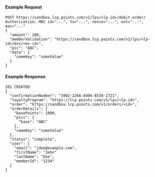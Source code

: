 #### Example Request

    POST https://sandbox.lcp.points.com/v1/lps/<lp-id>/debit-order/
    Authorization: MAC id="...", ts="...", nonce="...", ext="...", mac="..."
    {
      "amount": 100,
      "memberValidation": "https://sandbox.lcp.points.com/v1/lps/<lp-id>/mvs/<mv-id>",
      "pic": "ABC",
      "data": {
        "someKey": "someValue"
      }
    }

#### Example Response

    201 CREATED
    {
      "confirmationNumber": "3902-2266-8404-8538-1721",
      "loyaltyProgram": "https://lcp.points.com/v1/lps/<lp-id>",
      "order": "https://sandbox.lcp.points.com/v1/orders/<id>",
      "orderDetails": {
        "basePoints": 1000,
        "pics": {
          "base": "ABC"
        },
        "someKey": "someValue"
      },
      "status": "complete",
      "user": {
        "email": "jdoe@example.com",
        "firstName": "John"
        "lastName": "Doe",
        "memberId": "1234"
      }
    }
